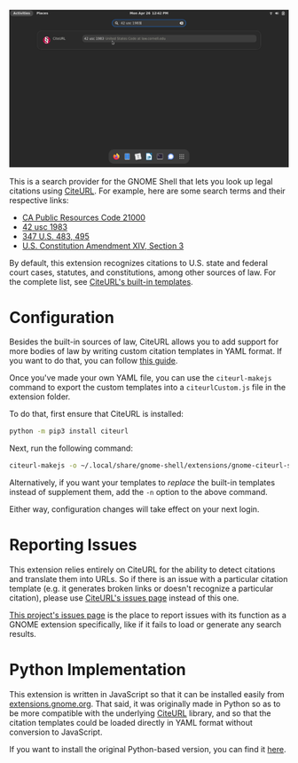 ![Sreenshot](screenshot.png)

This is a search provider for the GNOME Shell that lets you look up legal citations using [CiteURL](https://github.com/raindrum/citeurl/). For example, here are some search terms and their respective links:

- [CA Public Resources Code 21000](https://leginfo.legislature.ca.gov/faces/codes_displaySection.xhtml?lawCode=PRC&sectionNum=21000)
- [42 usc 1983](https://www.law.cornell.edu/uscode/text/42/1983)
- [347 U.S. 483, 495](https://cite.case.law/us/347/483/#p495)
- [U.S. Constitution Amendment XIV, Section 3](https://constitution.congress.gov/browse/amendment-14/#14_S3)

By default, this extension recognizes citations to U.S. state and federal court cases, statutes, and constitutions, among other sources of law. For the complete list, see [CiteURL's built-in templates](https://github.com/raindrum/citeurl/blob/main/citeurl/builtin-templates.yaml).

# Configuration

Besides the built-in sources of law, CiteURL allows you to add support for more bodies of law by writing custom citation templates in YAML format. If you want to do that, you can follow [this guide](https://raindrum.github.io/citeurl/#template-yamls).

Once you've made your own YAML file, you can use the `citeurl-makejs` command to export the custom templates into a `citeurlCustom.js` file in the extension folder.

To do that, first ensure that CiteURL is installed:

```bash
python -m pip3 install citeurl
```

Next, run the following command:

```bash
citeurl-makejs -o ~/.local/share/gnome-shell/extensions/gnome-citeurl-search-provider@raindrum.github.io/citeurlCustom.js PATH_TO_YOUR_TEMPLATES.YAML
```

Alternatively, if you want your templates to *replace* the built-in templates instead of supplement them, add the `-n` option to the above command.

Either way, configuration changes will take effect on your next login.

# Reporting Issues

This extension relies entirely on CiteURL for the ability to detect citations and translate them into URLs. So if there is an issue with a particular citation template (e.g. it generates broken links or doesn't recognize a particular citation), please use [CiteURL's issues page](https://github.com/raindrum/citeurl/issues) instead of this one.

[This project's issues page](https://github.com/raindrum/gnome-citeurl-search-provider/issues) is the place to report issues with its function as a GNOME extension specifically, like if it fails to load or generate any search results.

# Python Implementation

This extension is written in JavaScript so that it can be installed easily from [extensions.gnome.org](https://extensions.gnome.org/). That said, it was originally made in Python so as to be more compatible with the underlying [CiteURL](https://github.com/raindrum/citeurl/) library, and so that the citation templates could be loaded directly in YAML format without conversion to JavaScript.

If you want to install the original Python-based version, you can find it [here](https://github.com/raindrum/gnome-citeurl-search-provider/tree/main/python-implementation).